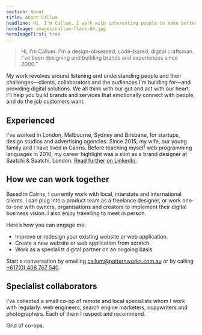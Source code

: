 ```yaml
---
section: About
title: About Callum
headline: Hi, I'm Callum. I work with interesting people to make better interfaces.
heroImage: images/callum-flack-04.jpg
heroImageFirst: true
---
```


> Hi, I’m Callum. I'm a design-obsessed, code-based, digital craftsman. I’ve been designing and building brands and experiences since 2000.”

My work revolves around listening and understanding people and their challenges—clients, collaborators and the audiences I'm building for—and providing digital solutions. We all think with our gut and act with our heart. I'll help you build brands and services that emotionally connect with people, and do the job customers want.

## Experienced

I've worked in London, Melbourne, Sydney and Brisbane, for startups, design studios and advertising agencies. Since 2015, my wife, our young family and I have lived in Cairns. Before teaching myself web programming languages in 2010, my career highlight was a stint as a brand designer at Saatchi & Saatchi, London. [Read further on LinkedIn.](https://www.linkedin.com/in/callumflack)


## How we can work together

Based in Cairns, I currently work with local, interstate and international clients. I can plug into a product team as a freelance designer, or work one-to-one with owners, organisations and creators to implement their digital business vision. I also enjoy travelling to meet in person.

Here’s how you can engage me:

* Improve or redesign your existing website or web application.
* Create a new website or web application from scratch.
* Work as a specialist digital partner on an ongoing basis.

Start a conversation by emailing [callum@patternworks.com.au](mailto:callum@patternworks.com.au) or by calling [+617(0) 408 767 540](tel:+6170-408-767-540).

## Specialist collaborators

I've collected a small co-op of remote and local specialists whom I work with regularly: web engineers, search engine marketers, copywriters and photographers. Each of them I respect and recommend.

Grid of co-ops.
